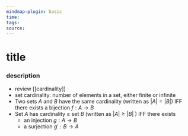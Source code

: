 ```yaml
---
mindmap-plugin: basic
time: 
tags: 
source:
---
```

# title
### description
- review [[cardinality]]
- set cardinality: number of elements in a set, either finite or infinite
- Two sets $A$ and $B$ have the same cardinality (written as $|A| = |B|$) IFF there exists a bijection $f: A \to B$
- Set $A$ has cardinality $\geq$ set $B$ (written as $|A| \geq |B|$ ) IFF there exists 
	- an injection $g: A \to B$
	- a surjection $g': B \to A$